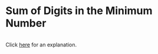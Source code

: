 # Sum of Digits in the Minimum Number 

~~~java

~~~

Click [here](Explanation.md) for an explanation.

